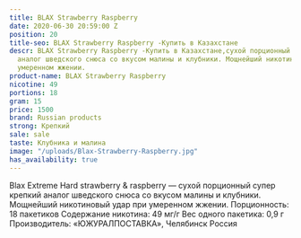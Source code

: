 ```yaml
---
title: BLAX Strawberry Raspberry
date: 2020-06-30 20:59:00 Z
position: 20
title-seo: BLAX Strawberry Raspberry -Купить в Казахстане
descr: BLAX Strawberry Raspberry -Купить в Казахстане,сухой порционный супер крепкий
  аналог шведского снюса со вкусом малины и клубники. Мощнейший никотиновый удар при
  умеренном жжении.
product-name: BLAX Strawberry Raspberry
nicotine: 49
portions: 18
gram: 15
price: 1500
brand: Russian products
strong: Крепкий
sale: sale
taste: Клубника и малина
image: "/uploads/Blax-Strawberry-Raspberry.jpg"
has_availability: true
---
```


Blax Extreme Hard strawberry & raspberry — сухой порционный супер крепкий аналог шведского снюса со вкусом малины и клубники. Мощнейший никотиновый удар при умеренном жжении.
Порционность: 18 пакетиков
Содержание никотина: 49 мг/г
Вес одного пакетика: 0,9 г
Производитель: «ЮЖУРАЛПОСТАВКА», Челябинск Россия
